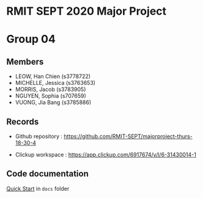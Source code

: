 # RMIT SEPT 2020 Major Project

# Group 04

## Members
* LEOW, Han Chien (s3778722)
* MICHELLE, Jessica (s3763653)
* MORRIS, Jacob (s3783905)
* NGUYEN, Sophia (s707659)
* VUONG, Jia Bang (s3785886)

## Records

* Github repository : https://github.com/RMIT-SEPT/majorproject-thurs-18-30-4

* Clickup workspace : https://app.clickup.com/6917674/v/l/6-31430014-1

## Code documentation

[Quick Start](/docs/README.md) in `docs` folder
